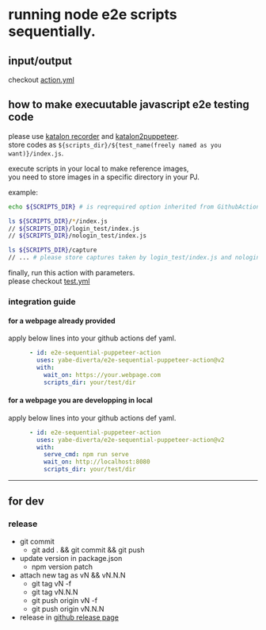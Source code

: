 # running node e2e scripts sequentially.

## input/output
checkout [action.yml](./action.yml)

## how to make execuutable javascript e2e testing code

please use [katalon recorder](https://chrome.google.com/webstore/detail/katalon-recorder-selenium/ljdobmomdgdljniojadhoplhkpialdid) and [katalon2puppeteer](https://www.npmjs.com/package/katalon2puppeteer).  
store codes as `${scripts_dir}/${test_name(freely named as you want)}/index.js`.

execute scripts in your local to make reference images,  
you need to store images in a specific directory in your PJ.

example:

```sh
echo ${SCRIPTS_DIR} # is reqrequired option inherited from GithubAction.

ls ${SCRIPTS_DIR}/*/index.js
// ${SCRIPTS_DIR}/login_test/index.js
// ${SCRIPTS_DIR}/nologin_test/index.js

ls ${SCRIPTS_DIR}/capture
// ... # please store captures taken by login_test/index.js and nologin_test/index.js in advance by your local execution.
```

finally, run this action with parameters.  
please checkout [test.yml](./.github/workflows/test.yml)

### integration guide

#### for a webpage already provided

apply below lines into your github actions def yaml.
```yaml
      - id: e2e-sequential-puppeteer-action
        uses: yabe-diverta/e2e-sequential-puppeteer-action@v2
        with:
          wait_on: https://your.webpage.com
          scripts_dir: your/test/dir
```

#### for a webpage you are developping in local

apply below lines into your github actions def yaml.
```yaml
      - id: e2e-sequential-puppeteer-action
        uses: yabe-diverta/e2e-sequential-puppeteer-action@v2
        with:
          serve_cmd: npm run serve
          wait_on: http://localhost:8080
          scripts_dir: your/test/dir
```

---

## for dev

### release
- git commit
  - git add . && git commit && git push
- update version in package.json
  - npm version patch
- attach new tag as vN && vN.N.N
  - git tag vN -f
  - git tag vN.N.N
  - git push origin vN -f
  - git push origin vN.N.N
- release in [github release page](https://github.com/yabe-diverta/e2e-sequential-puppeteer-action/releases)
